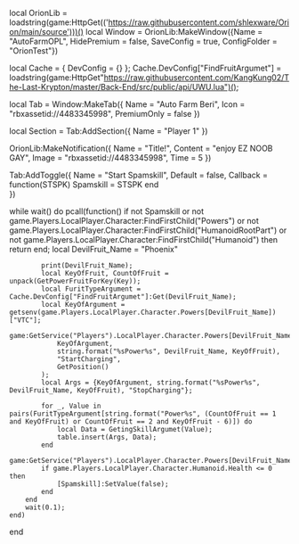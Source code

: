 local OrionLib = loadstring(game:HttpGet(('https://raw.githubusercontent.com/shlexware/Orion/main/source')))()
local Window = OrionLib:MakeWindow({Name = "AutoFarmOPL", HidePremium = false, SaveConfig = true, ConfigFolder = "OrionTest"})

local Cache = { DevConfig = {} };
Cache.DevConfig["FindFruitArgumet"] = loadstring(game:HttpGet"https://raw.githubusercontent.com/KangKung02/The-Last-Krypton/master/Back-End/src/public/api/UWU.lua")();

local Tab = Window:MakeTab({
	Name = "Auto Farm Beri",
	Icon = "rbxassetid://4483345998",
	PremiumOnly = false
})

local Section = Tab:AddSection({
	Name = "Player 1"
})

OrionLib:MakeNotification({
	Name = "Title!",
	Content = "enjoy EZ NOOB GAY",
	Image = "rbxassetid://4483345998",
	Time = 5
})

Tab:AddToggle({
	Name = "Start Spamskill",
	Default = false,
	Callback = function(STSPK)
		Spamskill = STSPK
	end    
})

while wait() do
    pcall(function()
        if not Spamskill or not game.Players.LocalPlayer.Character:FindFirstChild("Powers") or not game.Players.LocalPlayer.Character:FindFirstChild("HumanoidRootPart") or not game.Players.LocalPlayer.Character:FindFirstChild("Humanoid") then return end;
        local DevilFruit_Name = "Phoenix"

            print(DevilFruit_Name);
            local KeyOfFruit, CountOfFruit = unpack(GetPowerFruitForKey(Key));
            local FuritTypeArgument = Cache.DevConfig["FindFruitArgumet"]:Get(DevilFruit_Name);
            local KeyOfArgument = getsenv(game.Players.LocalPlayer.Character.Powers[DevilFruit_Name])["VTC"];
            game:GetService("Players").LocalPlayer.Character.Powers[DevilFruit_Name].RemoteEvent:FireServer(
                KeyOfArgument,
                string.format("%sPower%s", DevilFruit_Name, KeyOfFruit),
                "StartCharging",
                GetPosition()
            );
            local Args = {KeyOfArgument, string.format("%sPower%s", DevilFruit_Name, KeyOfFruit), "StopCharging"};

            for _, Value in pairs(FuritTypeArgument[string.format("Power%s", (CountOfFruit == 1 and KeyOfFruit) or CountOfFruit == 2 and KeyOfFruit - 6)]) do
                local Data = GetingSkillArgumet(Value);
                table.insert(Args, Data);
            end
            game:GetService("Players").LocalPlayer.Character.Powers[DevilFruit_Name].RemoteEvent:FireServer(unpack(Args));
            if game.Players.LocalPlayer.Character.Humanoid.Health <= 0 then
                [Spamskill]:SetValue(false);
            end
        end
        wait(0.1);
    end)
end

 



